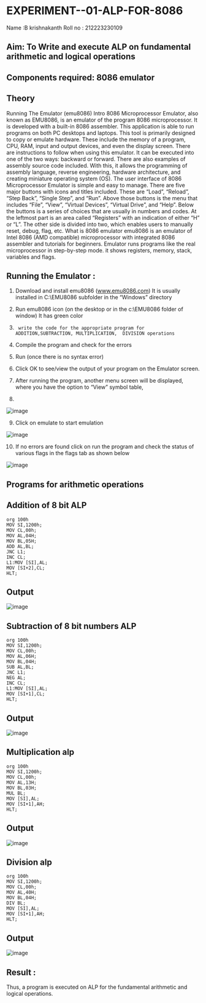 # EXPERIMENT--01-ALP-FOR-8086
Name :B krishnakanth
Roll no : 212223230109






## Aim: To Write and execute ALP on fundamental arithmetic and logical operations
## Components required: 8086  emulator 
## Theory 
Running The Emulator (emu8086) Intro 8086 Microprocessor Emulator, also known as EMU8086, is an emulator of the program 8086 microprocessor. It is developed with a built-in 8086 assembler. This application is able to run programs on both PC desktops and laptops. This tool is primarily designed to copy or emulate hardware. These include the memory of a program, CPU, RAM, input and output devices, and even the display screen. There are instructions to follow when using this emulator. It can be executed into one of the two ways: backward or forward. There are also examples of assembly source code included. With this, it allows the programming of assembly language, reverse engineering, hardware architecture, and creating miniature operating system (OS). The user interface of 8086 Microprocessor Emulator is simple and easy to manage. There are five major buttons with icons and titles included. These are “Load”, “Reload”, “Step Back”, “Single Step”, and “Run”. Above those buttons is the menu that includes “File”, “View”, “Virtual Devices”, “Virtual Drive”, and “Help”. Below the buttons is a series of choices that are usually in numbers and codes. At the leftmost part is an area called “Registers” with an indication of either “H” or “L”. The other side is divided into two, which enables users to manually reset, debug, flag, etc. What is 8086 emulator emu8086 is an emulator of Intel 8086 (AMD compatible) microprocessor with integrated 8086 assembler and tutorials for beginners. Emulator runs programs like the real microprocessor in step-by-step mode. it shows registers, memory, stack, variables and flags.


 ## Running the Emulator :
1.	Download and install emu8086 (www.emu8086.com) It is usually installed in C:\EMU8086 subfolder in the “Windows” directory
2.	  Run  emu8086 icon (on the desktop or in the c:\EMU8086 folder of window) It has green color 
 
 
3.		write the code for the appropriate program for ADDITION,SUBTRACTION, MULTIPLICATION,  DIVISION operations 

4.	 Compile the program and check for the errors 
5.	Run (once there is no syntax error) 

6.	Click OK to see/view the output of your program on the Emulator screen. 


7.	After running the program, another menu screen will be displayed, where you have the option to “View” symbol table,
8.	 


![image](https://user-images.githubusercontent.com/36288975/189273263-d65baae9-4b8f-4723-afb3-c0ffa4052b04.png)











9.	Click on emulate to start emulation 








![image](https://user-images.githubusercontent.com/36288975/189273273-9bb36ec1-e2e8-4892-8d35-37707332bfdc.png)








10.	If no errors are found click on run the program and check the status of various flags in the flags tab as shown below 






![image](https://user-images.githubusercontent.com/36288975/189273277-113a2a33-4a40-4ff8-95a5-ecd3a1f504fe.png)







## Programs for arithmetic  operations

## Addition  of 8 bit ALP 
```
org 100h  
MOV SI,1200h;
MOV CL,00h;
MOV AL,04H;
MOV BL,05H;
ADD AL,BL;
JNC L1;
INC CL;
L1:MOV [SI],AL;
MOV [SI+2],CL;
HLT;

```

## Output  
![image](https://github.com/user-attachments/assets/96cbb7e1-5216-434d-bc27-bd1325835c51)

 
## Subtraction   of 8 bit numbers  ALP 
```
org 100h
MOV SI,1200h;
MOV CL,00h;
MOV AL,06H;
MOV BL,04H;
SUB AL,BL;
JNC L1;
NEG AL;
INC CL;
L1:MOV [SI],AL;
MOV [SI+1],CL;
HLT;
``` 
## Output  
![image](https://github.com/user-attachments/assets/a0d308e3-11a4-4166-925a-182d2e2d7c37)

## Multiplication alp 
```
org 100h  
MOV SI,1200h;
MOV CL,00h;
MOV AL,13H;
MOV BL,03H;
MUL BL;
MOV [SI],AL;
MOV [SI+1],AH;
HLT;
```
 ## Output  
![image](https://github.com/user-attachments/assets/2b864dd6-2739-470b-8548-a3c765209559)


## Division alp 
```
org 100h  
MOV SI,1200h;
MOV CL,00h;
MOV AL,40H;
MOV BL,04H;
DIV BL;
MOV [SI],AL;
MOV [SI+1],AH;
HLT;
```

## Output  
![image](https://github.com/user-attachments/assets/0f178ba2-1727-44e0-92fb-28e66d5403a7)

## Result :
  Thus, a program is executed on ALP for the fundamental arithmetic and logical operations.









